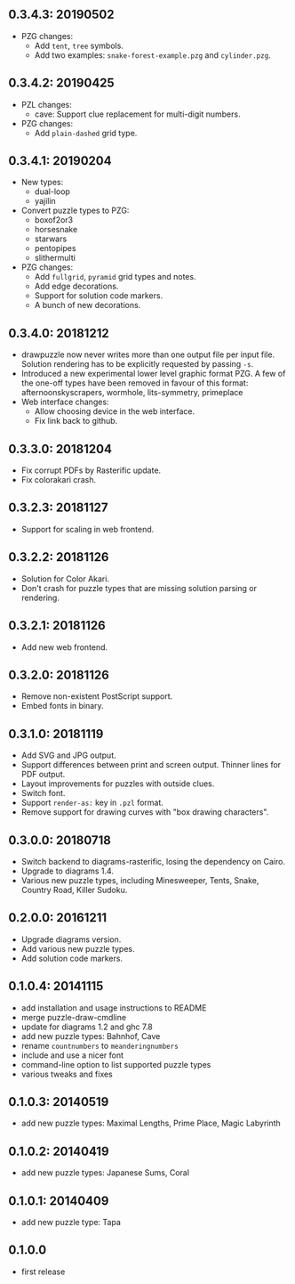 0.3.4.3: 20190502
-----------------

* PZG changes:
  - Add `tent`, `tree` symbols.
  - Add two examples: `snake-forest-example.pzg` and `cylinder.pzg`.

0.3.4.2: 20190425
-----------------

* PZL changes:
  - cave: Support clue replacement for multi-digit numbers.
* PZG changes:
  - Add `plain-dashed` grid type.

0.3.4.1: 20190204
-----------------

* New types:
  - dual-loop
  - yajilin
* Convert puzzle types to PZG:
  - boxof2or3
  - horsesnake
  - starwars
  - pentopipes
  - slithermulti
* PZG changes:
  - Add `fullgrid`, `pyramid` grid types and notes.
  - Add edge decorations.
  - Support for solution code markers.
  - A bunch of new decorations.

0.3.4.0: 20181212
-----------------

* drawpuzzle now never writes more than one output file per
  input file. Solution rendering has to be explicitly requested
  by passing `-s`.
* Introduced a new experimental lower level graphic format PZG.
  A few of the one-off types have been removed in favour of this
  format: afternoonskyscrapers, wormhole, lits-symmetry, primeplace
* Web interface changes:
  - Allow choosing device in the web interface.
  - Fix link back to github.

0.3.3.0: 20181204
-----------------

* Fix corrupt PDFs by Rasterific update.
* Fix colorakari crash.

0.3.2.3: 20181127
-----------------

* Support for scaling in web frontend.

0.3.2.2: 20181126
-----------------

* Solution for Color Akari.
* Don't crash for puzzle types that are missing
  solution parsing or rendering.

0.3.2.1: 20181126
-----------------

* Add new web frontend.

0.3.2.0: 20181126
-----------------

* Remove non-existent PostScript support.
* Embed fonts in binary.

0.3.1.0: 20181119
-----------------

* Add SVG and JPG output.
* Support differences between print and screen output. Thinner lines
  for PDF output.
* Layout improvements for puzzles with outside clues.
* Switch font.
* Support `render-as:` key in `.pzl` format.
* Remove support for drawing curves with "box drawing characters".

0.3.0.0: 20180718
-----------------

* Switch backend to diagrams-rasterific, losing the dependency on Cairo.
* Upgrade to diagrams 1.4.
* Various new puzzle types, including Minesweeper, Tents, Snake,
  Country Road, Killer Sudoku.

0.2.0.0: 20161211
-----------------

* Upgrade diagrams version.
* Add various new puzzle types.
* Add solution code markers.

0.1.0.4: 20141115
-----------------

* add installation and usage instructions to README
* merge puzzle-draw-cmdline
* update for diagrams 1.2 and ghc 7.8
* add new puzzle types: Bahnhof, Cave
* rename `countnumbers` to `meanderingnumbers`
* include and use a nicer font
* command-line option to list supported puzzle types
* various tweaks and fixes

0.1.0.3: 20140519
-----------------

* add new puzzle types: Maximal Lengths, Prime Place, Magic Labyrinth


0.1.0.2: 20140419
-----------------

* add new puzzle types: Japanese Sums, Coral

0.1.0.1: 20140409
-----------------

* add new puzzle type: Tapa

0.1.0.0
-------

* first release
